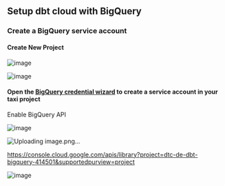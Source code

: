 ## Setup dbt cloud with BigQuery

### Create a BigQuery service account

#### Create New Project

![image](https://github.com/garjita63/de-zoomcamp-2024/assets/77673886/6a03b9b6-e8c2-405f-8436-00d0a453edbf)

![image](https://github.com/garjita63/de-zoomcamp-2024/assets/77673886/0685a35a-70a9-42aa-82ca-01c994932ef3)

#### Open the [BigQuery credential wizard](https://console.cloud.google.com/projectselector2/apis/credentials/wizard?supportedpurview=project) to create a service account in your taxi project

Enable BigQuery API

![image](https://github.com/garjita63/de-zoomcamp-2024/assets/77673886/1c47e26d-23df-4e56-b832-c65eccef938e)


![Uploading image.png…]()

https://console.cloud.google.com/apis/library?project=dtc-de-dbt-bigquery-414501&supportedpurview=project


![image](https://github.com/garjita63/de-zoomcamp-2024/assets/77673886/e7427b66-388e-4cae-bc70-5b7aa0dbf229)

